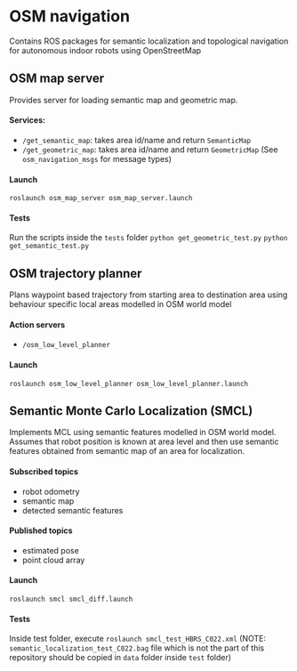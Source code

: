 # OSM navigation
Contains ROS packages for semantic localization and topological navigation for autonomous indoor robots using OpenStreetMap

## OSM map server
Provides server for loading semantic map and geometric map.

#### Services:
* `/get_semantic_map`: takes area id/name and return `SemanticMap`
* `/get_geometric_map`: takes area id/name and return `GeometricMap`
(See `osm_navigation_msgs` for message types)

#### Launch
`roslaunch osm_map_server osm_map_server.launch`

#### Tests
Run the scripts inside the `tests` folder
`python get_geometric_test.py`
`python get_semantic_test.py`


## OSM trajectory planner
Plans waypoint based trajectory from starting area to destination area using behaviour specific local areas modelled in OSM world model 

#### Action servers
* `/osm_low_level_planner` 

#### Launch
`roslaunch osm_low_level_planner osm_low_level_planner.launch`

## Semantic Monte Carlo Localization (SMCL)
Implements MCL using semantic features modelled in OSM world model. Assumes that robot position is known at area level and then use semantic features obtained from semantic map of an area for localization.

#### Subscribed topics
* robot odometry
* semantic map
* detected semantic features

#### Published topics
* estimated pose
* point cloud array

#### Launch
`roslaunch smcl smcl_diff.launch`

#### Tests
Inside test folder, execute
`roslaunch smcl_test_HBRS_C022.xml`
(NOTE: `semantic_localization_test_C022.bag` file which is not the part of this repository should be copied in `data` folder inside `test` folder)



